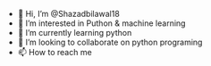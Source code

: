 - 👋 Hi, I’m @Shazadbilawal18
- 👀 I’m interested in Puthon & machine learning 
- 🌱 I’m currently learning python
- 💞️ I’m looking to collaborate on python programing 
- 📫 How to reach me 

<!---
Shazadbilawal18/Shazadbilawal18 is a ✨ special ✨ repository because its `README.md` (this file) appears on your GitHub profile.
You can click the Preview link to take a look at your changes.
--->

